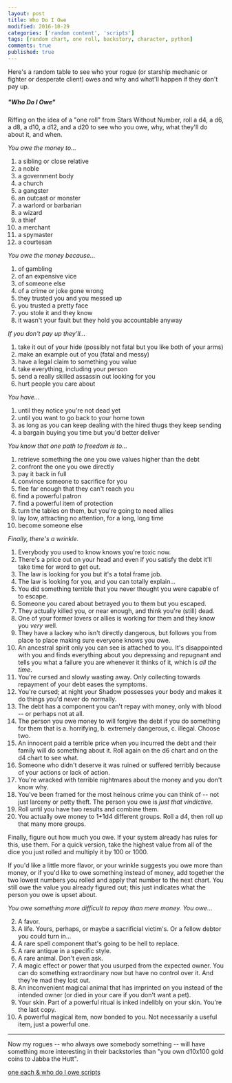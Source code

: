 ```yaml
---
layout: post
title: Who Do I Owe
modified: 2016-10-29
categories: ['random content', 'scripts']
tags: [random chart, one roll, backstory, character, python]
comments: true
published: true
---
```


Here's a random table to see who your rogue (or starship mechanic or fighter or desperate client) owes and why and what'll happen if they don't pay up.

<!--more-->

##### "Who Do I Owe"

Riffing on the idea of a "one roll" from Stars Without Number, roll a d4, a d6, a d8, a d10, a d12, and a d20 to see who you owe, why, what they'll do about it, and when.

*You owe the money to...*

1. a sibling or close relative
2. a noble
3. a government body
4. a church
5. a gangster
6. an outcast or monster
7. a warlord or barbarian
8. a wizard
9. a thief
10. a merchant
11. a spymaster
12. a courtesan

*You owe the money because...*

1. of gambling
2. of an expensive vice
3. of someone else
4. of a crime or joke gone wrong
5. they trusted you and you messed up
6. you trusted a pretty face
7. you stole it and they know
8. it wasn't your fault but they hold you accountable anyway

*If you don't pay up they'll...*

1. take it out of your hide (possibly not fatal but you like both of your arms)
2. make an example out of you (fatal and messy)
3. have a legal claim to something you value
4. take everything, including your person
5. send a really skilled assassin out looking for you
6. hurt people you care about

*You have...*

1. until they notice you're not dead yet
2. until you want to go back to your home town
3. as long as you can keep dealing with the hired thugs they keep sending
4. a bargain buying you time but you'd better deliver

*You know that one path to freedom is to...*

1. retrieve something the one you owe values higher than the debt
2. confront the one you owe directly
3. pay it back in full
4. convince someone to sacrifice for you
5. flee far enough that they can't reach you
6. find a powerful patron
7. find a powerful item of protection
8. turn the tables on them, but you're going to need allies
9. lay low, attracting no attention, for a long, long time
10. become someone else

*Finally, there's a wrinkle.*

1. Everybody you used to know knows you're toxic now.
2. There's a price out on your head and even if you satisfy the debt it'll take time for word to get out.
3. The law is looking for you but it's a total frame job.
4. The law is looking for you, and you can totally explain...
5. You did something terrible that you never thought you were capable of to escape.
6. Someone you cared about betrayed you to them but you escaped.
7. They actually killed you, or near enough, and think you're (still) dead.
8. One of your former lovers or allies is working for them and they know you *very* well.
9. They have a lackey who isn't directly dangerous, but follows you from place to place making sure everyone knows you owe.
10. An ancestral spirit only you can see is attached to you. It's disappointed with you and finds everything about you depressing and repugnant and tells you what a failure you are whenever it thinks of it, which is *all the time*.
11. You're cursed and slowly wasting away. Only collecting towards repayment of your debt eases the symptoms.
12. You're cursed; at night your Shadow possesses your body and makes it do things you'd never do normally.
13. The debt has a component you can't repay with money, only with blood -- or perhaps not at all.
14. The person you owe money to will forgive the debt if you do something for them that is a. horrifying, b. extremely dangerous, c. illegal. Choose two.
15. An innocent paid a terrible price when you incurred the debt and their family will do something about it. Roll again on the d6 chart and on the d4 chart to see what.
16. Someone who didn't deserve it was ruined or suffered terribly because of your actions or lack of action.
17. You're wracked with terrible nightmares about the money and you don't know why.
18. You've been framed for the most heinous crime you can think of -- not just larceny or petty theft. The person you owe is *just that vindictive*.
19. Roll until you have two results and combine them.
20. You actually owe money to 1+1d4 different groups. Roll a d4, then roll up that many more groups.

Finally, figure out how much you owe. If your system already has rules for this, use them. For a quick version, take the highest value from all of the dice you just rolled and multiply it by 100 or 1000.

If you'd like a little more flavor, or your wrinkle suggests you owe more than money, or if you'd like to owe something instead of money, add together the two lowest numbers you rolled and apply that number to the next chart. You still owe the value you already figured out; this just indicates what the person you owe is upset about.

*You owe something more difficult to repay than mere money. You owe...*

2. A favor.
3. A life. Yours, perhaps, or maybe a sacrificial victim's. Or a fellow debtor you could turn in...
4. A rare spell component that's going to be hell to replace.
5. A rare antique in a specific style.
6. A rare animal. Don't even ask.
7. A magic effect or power that you usurped from the expected owner. You can do something extraordinary now but have no control over it. And they're mad they lost out.
8. An inconvenient magical animal that has imprinted on you instead of the intended owner (or died in your care if you don't want a pet).
9. Your skin. Part of a powerful ritual is inked indelibly on your skin. You're the last copy.
10. A powerful magical item, now bonded to you. Not necessarily a useful item, just a powerful one.

---

Now my rogues -- who always owe somebody something -- will have something more interesting in their backstories than "you own d10x100 gold coins to Jabba the Hutt".

<div markdown="0"><a href="https://github.com/exposit/katamoiran/tree/master/python/oneroll" class="btn btn-info">one each & who do I owe scripts</a></div>
